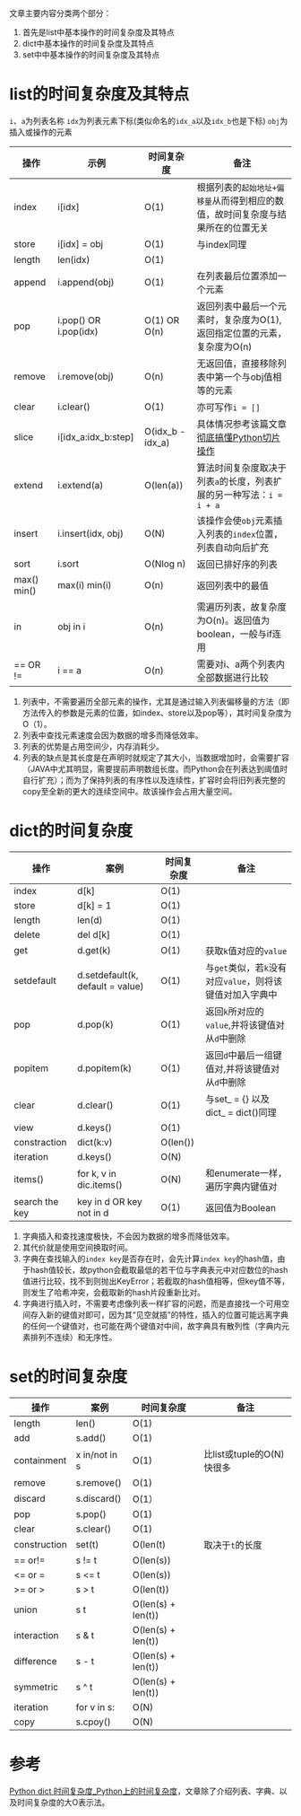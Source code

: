 文章主要内容分类两个部分：
1. 首先是list中基本操作的时间复杂度及其特点
2. dict中基本操作的时间复杂度及其特点
3. set中中基本操作的时间复杂度及其特点

# list的时间复杂度及其特点
`i`、`a`为列表名称
`idx`为列表元素下标(类似命名的`idx_a`以及`idx_b`也是下标)
`obj`为插入或操作的元素

| 操作        | 示例                  | 时间复杂度       | 备注                                                                                            |
| ----------- | --------------------- | ---------------- | ----------------------------------------------------------------------------------------------- |
| index       | i[idx]                | O(1)             | 根据列表的`起始地址+偏移量`从而得到相应的数值，故时间复杂度与结果所在的位置无关                 |
| store       | i[idx] = obj          | O(1)             | 与index同理                                                                                     |
| length      | len(idx)              | O(1)             |                                                                                                 |
| append      | i.append(obj)         | O(1)             | 在列表最后位置添加一个元素                                                                      |
| pop         | i.pop() OR i.pop(idx) | O(1) OR O(n)     | 返回列表中最后一个元素时，复杂度为O(1),返回指定位置的元素，复杂度为O(n)                         |
| remove      | i.remove(obj)         | O(n)             | 无返回值，直接移除列表中第一个与obj值相等的元素                                                 |
| clear       | i.clear()             | O(1)             | 亦可写作`i = []`                                                                                |
| slice       | i[idx_a:idx_b:step]   | O(idx_b - idx_a) | 具体情况参考该篇文章[彻底搞懂Python切片操作](https://www.cnblogs.com/malinqing/p/11272485.html) |
| extend      | i.extend(a)           | O(len(a))        | 算法时间复杂度取决于列表`a`的长度，列表扩展的另一种写法：`i = i + a`                            |
| insert      | i.insert(idx, obj)    | O(N)             | 该操作会使`obj`元素插入列表的`index`位置，列表自动向后扩充                                      |
| sort        | i.sort                | O(Nlog n)        | 返回已排好序的列表                                                                              |
| max() min() | max(i) min(i)         | O(n)             | 返回列表中的最值                                                                                |
| in          | obj in i              | O(n)             | 需遍历列表，故复杂度为O(n)。返回值为boolean，一般与if连用                                       |
| == OR !=    | i == a                | O(n)             | 需要对i、a两个列表内全部数据进行比较                                                            |

1. 列表中，不需要遍历全部元素的操作，尤其是通过输入列表偏移量的方法（即方法传入的参数是元素的位置，如index、store以及pop等），其时间复杂度为O（1）。
2. 列表中查找元素速度会因为数据的增多而降低效率。
3. 列表的优势是占用空间少，内存消耗少。
4. 列表的缺点是其长度是在声明时就规定了其大小，当数据增加时，会需要扩容（JAVA中尤其明显，需要提前声明数组长度。而Python会在列表达到阈值时自行扩充）；而为了保持列表的有序性以及连续性，扩容时会将旧列表完整的copy至全新的更大的连续空间中。故该操作会占用大量空间。

# dict的时间复杂度  
| 操作         | 案例                             | 时间复杂度 | 备注                                                      |
| ------------ | -------------------------------- | ---------- | --------------------------------------------------------- |
| index        | d[k]                             | O(1)       |                                                           |
| store        | d[k] = 1                         | O(1)       |                                                           |
| length       | len(d)                           | O(1)       |                                                           |
| delete       | del d[k]                         | O(1)       |                                                           |
| get          | d.get(k)                         | O(1)       | 获取`k`值对应的`value`                                    |
| setdefault   | d.setdefault(k, default = value) | O(1)       | 与`get`类似，若`k`没有对应`value`，则将该键值对加入字典中 |
| pop          | d.pop(k)                         | O(1)       | 返回`k`所对应的`value`,并将该键值对从`d`中删除            |
| popitem      | d.popitem(k)                     | O(1)       | 返回`d`中最后一组键值对,并将该键值对从`d`中删除           |
| clear        | d.clear()                        | O(1)       | 与set_ = {} 以及 dict_ = dict()同理                       |
| view         | d.keys()                         | O(1)       |                                                           |
| constraction | dict(k:v)                        | O(len())   |                                                           |
| iteration    | d.keys()                         | O(N)       |                                                           |
|items()|for k, v in dic.items()|O(N)|和enumerate一样，遍历字典内键值对|
|search the key|key in d OR key not in d|O(1)|返回值为Boolean|

1. 字典插入和查找速度极快，不会因为数据的增多而降低效率。
2. 其代价就是使用空间换取时间。
3. 字典在查找输入的`index key`是否存在时，会先计算`index key`的hash值，由于hash值较长，故python会截取最低的若干位与字典表元中对应数位的hash值进行比较，找不到则抛出KeyError；若截取的hash值相等，但key值不等，则发生了哈希冲突，会截取新的hash片段重新比对。
4. 字典进行插入时，不需要考虑像列表一样扩容的问题，而是直接找一个可用空间存入新的键值对即可，因为其“见空就插”的特性，插入的位置可能远离字典的任何一个键值对，也可能在两个键值对中间，故字典具有散列性（字典内元素排列不连续）和无序性。

# set的时间复杂度

| 操作         | 案例          | 时间复杂度         | 备注                      |
| ------------ | ------------- | ------------------ | ------------------------- |
| length       | len()         | O(1)               |                           |
| add          | s.add()       | O(1)               |                           |
| containment  | x in/not in s | O(1)               | 比list或tuple的O(N)快很多 |
| remove       | s.remove()    | O(1)               |                           |
| discard      | s.discard()   | O(1）              |                           |
| pop          | s.pop()       | O(1)               |                           |
| clear        | s.clear()     | O(1)               |                           |
| construction | set(t)        | O(len(t)           | 取决于`t`的长度           |
| == or!=      | s != t        | O(len(s))          |                           |
| <= or =      | s <= t        | O(len(s))          |                           |
| >= or >      | s > t         | O(len(t))          |                           |
| union        | s t           | O(len(s) + len(t)) |                           |
| interaction  | s & t         | O(len(s) + len(t)) |                           |
| difference   | s - t         | O(len(s) + len(t)) |                           |
| symmetric    | s ^ t         | O(len(s) + len(t)) |                           |
| iteration    | for v in s:   | O(N)               |                           |
| copy         | s.cpoy()      | O(N)               |                           |

# 参考
[Python dict 时间复杂度_Python上的时间复杂度](https://blog.csdn.net/weixin_36372610/article/details/113582573)，文章除了介绍列表、字典、以及时间复杂度的大O表示法。

